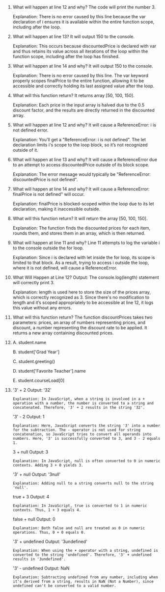 1. What will happen at line 12 and why?
    The code will print the number 3. 
    
    Explanation: There is no error caused by this line because the var declaration of i ensures it is available within the entire function scope, including after the loop.

2. What will happen at line 13? 
    It will output 150 to the console.

    Explanation: This occurs because discountedPrice is declared with var and thus retains its value across all iterations of the loop within the function scope, including after the loop has finished.

3. What will happen at line 14 and why?
    It will output 150 to the console.

    Explanation: There is no error caused by this line. The var keyword properly scopes finalPrice to the entire function, allowing it to be accessible and correctly holding its last assigned value after the loop.

4. What will this function return?
    It returns array [50, 100, 150].

    Explanation: Each price in the input array is halved due to the 0.5 discount factor, and the results are directly returned in the discounted array.

5. What will happen at line 12 and why?
    It will cause a ReferenceError: i is not defined error.

    Explanation: 
    You'll get a "ReferenceError: i is not defined". The let declaration limits i's scope to the loop block, so it’s not recognized outside of it.

6. What will happen at line 13 and why?
    It will cause a ReferenceError due to an attempt to access discountedPrice outside of its block scope.

    Explanation: The error message would typically be "ReferenceError: discountedPrice is not defined".

7. What will happen at line 14 and why?
    It will cause a ReferenceError: finalPrice is not defined" will occur. 

    Explanation: finalPrice is blocked-scoped within the loop due to its let declaration, making it inaccessible outside.

8. What will this function return?
    It will return the array [50, 100, 150].
    
    Explanation: The function finds the discounted prices for each item, rounds them, and stores them in an array, which is then returned.

9. What will happen at line 11 and why?
    Line 11 attempts to log the variable i to the console outside the for loop. 
    
    Explanation: Since i is declared with let inside the for loop, its scope is limited to that block. As a result, trying to access i outside the loop, where it is not defined, will cause a ReferenceError.

10. What Will Happen at Line 12?
    Output: The console.log(length) statement will correctly print 3.
    
    Explanation: length is used here to store the size of the prices array, which is correctly recognized as 3. Since there's no modification to length and it’s scoped appropriately to be accessible at line 12, it logs this value without any errors.

11. What will this function return?
    The function discountPrices takes two parameters: prices, an array of numbers representing prices, and discount, a number representing the discount rate to be applied. It returns a new array containing discounted prices.
    
12.  
    A. student.name

    B. student['Grad Year']

    C. student.greeting()

    D. student['Favorite Teacher'].name

    E. student.courseLoad[0]

13.   
    '3' + 2
        Output: '32'

        Explanation: In JavaScript, when a string is involved in a + operation with a number, the number is converted to a string and concatenated. Therefore, '3' + 2 results in the string '32'.

    '3' - 2
        Output: 1

        Explanation: Here, JavaScript converts the string '3' into a number for the subtraction. The - operator is not used for string concatenation, so JavaScript tries to convert all operands into numbers. Here, '3' is successfully converted to 3, and 3 - 2 equals 1.

    3 + null
        Output: 3

        Explanation: In JavaScript, null is often converted to 0 in numeric contexts. Adding 3 + 0 yields 3.

    '3' + null
        Output: '3null'

        Explanation: Adding null to a string converts null to the string 'null'.

    true + 3
        Output: 4

        Explanation: In JavaScript, true is converted to 1 in numeric contexts. Thus, 1 + 3 equals 4.

    false + null
        Output: 0

        Explanation: Both false and null are treated as 0 in numeric operations. Thus, 0 + 0 equals 0.

    '3' + undefined
        Output: '3undefined'

        Explanation: When using the + operator with a string, undefined is converted to the string 'undefined'. Therefore, '3' + undefined results in '3undefined'.

    '3' - undefined
        Output: NaN

        Explanation: Subtracting undefined from any number, including when it's derived from a string, results in NaN (Not a Number), since undefined can't be converted to a valid number.